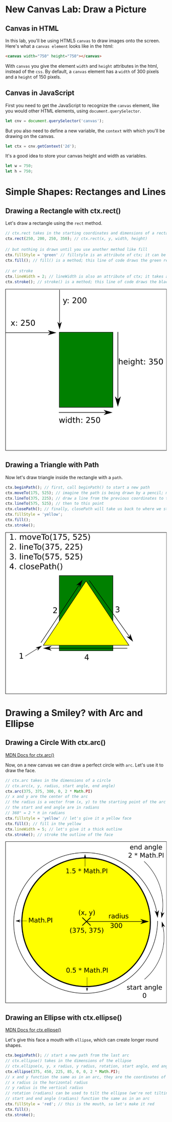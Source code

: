 
# New Canvas Lab: Draw a Picture

## Canvas in HTML

In this lab, you'll be using HTML5 `canvas` to draw images onto the screen.  Here's what a `canvas element` looks like in the html:

```html
<canvas width="750" height="750"></canvas>
```

With `canvas` you give the element `width` and `height` attributes in the html, instead of the `css`.  By default, a `canvas` element has a `width` of 300 pixels and a `height` of 150 pixels.

## Canvas in JavaScript

First you need to get the JavaScript to recognize the `canvas` element, like you would other HTML elements, using ```document.querySelector```.
```javascript
let cnv = document.querySelector('canvas');
```
But you also need to define a new variable, the `context` with which you'll be drawing on the canvas.
```javascript
let ctx = cnv.getContext('2d');
```
It's a good idea to store your canvas height and width as variables.
```javascript
let w = 750;
let h = 750;
```

# Simple Shapes: Rectanges and Lines

## Drawing a Rectangle with ctx.rect()

Let's draw a rectangle using the `rect` method.
```javascript
// ctx.rect takes in the starting coordinates and dimensions of a rectangle
ctx.rect(250, 200, 250, 350); // ctx.rect(x, y, width, height)

// but nothing is drawn until you use another method like fill
ctx.fillStyle = 'green' // fillstyle is an attribute of ctx; it can be a color, gradient, or pattern and is 'black' by default
ctx.fill(); // fill() is a method; this line of code draws the green rectangle

// or stroke
ctx.lineWidth = 2; // lineWidth is also an attribute of ctx; it takes a number and is 1 by default
ctx.stroke(); // stroke() is a method; this line of code draws the black outline of the green rectangle
```

![](canvas-rect.png)

## Drawing a Triangle with Path

Now let's draw triangle inside the rectangle with a `path`.
```javascript
ctx.beginPath(); // first, call beginPath() to start a new path
ctx.moveTo(175, 525); // imagine the path is being drawn by a pencil; moveTo says pick up the pencil and put it down here, at these (x, y) coordinates
ctx.lineTo(375, 225); // draw a line from the previous coordinates to this point
ctx.lineTo(575, 525); // then to this point
ctx.closePath(); // finally, closePath will take us back to where we started
ctx.fillStyle = 'yellow';
ctx.fill();
ctx.stroke();
```

![](canvas-tri.png)

# Drawing a Smiley? with Arc and Ellipse

## Drawing a Circle With ctx.arc()

[MDN Docs for ctx.arc()](https://developer.mozilla.org/en-US/docs/Web/API/CanvasRenderingContext2D/arc)

Now, on a new canvas we can draw a perfect circle with `arc`.  Let's use it to draw the face.
```javascript
// ctx.arc takes in the dimensions of a circle
// ctx.arc(x, y, radius, start angle, end angle)
ctx.arc(375, 375, 300, 0, 2 * Math.PI)
// x and y are the center of the arc
// the radius is a vector from (x, y) to the starting point of the arc
// the start and end angle are in radians
// 360° = 2 * π in radians
ctx.fillstyle = 'yellow' // let's give it a yellow face
ctx.fill(); // fill in the yellow
ctx.lineWidth = 5; // let's give it a thick outline
ctx.stroke(); // stroke the outline of the face
```
![](canvas-arc.png)

## Drawing an Ellipse with ctx.ellipse()

[MDN Docs for ctx.ellipse()](https://developer.mozilla.org/en-US/docs/Web/API/CanvasRenderingContext2D/ellipse)

Let's give this face a mouth with `ellipse`, which can create longer round shapes.
```javascript
ctx.beginPath(); // start a new path from the last arc
// ctx.ellipse() takes in the dimensions of the ellipse
// ctx.ellipse(x, y, x radius, y radius, rotation, start angle, end angle)
ctx.ellipse(375, 450, 225, 85, 0, 0, 2 * Math.PI);
// x and y function the same as in an arc, they are the coordinates of the center of the ellipse
// x radius is the horizontal radius
// y radius is the vertical radius
// rotation (radians) can be used to tilt the ellipse (we're not tilting the ellipse by using 0)
// start and end angle (radians) function the same as in an arc
ctx.fillStyle = 'red'; // this is the mouth, so let's make it red
ctx.fill();
ctx.stroke();
```
